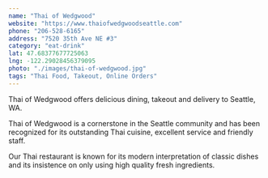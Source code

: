 ```yaml
---
name: "Thai of Wedgwood"
website: "https://www.thaiofwedgwoodseattle.com"
phone: "206-528-6165"
address: "7520 35th Ave NE #3"
category: "eat-drink"
lat: 47.68377677725063
lng: -122.29028456379095
photo: "./images/thai-of-wedgwood.jpg"
tags: "Thai Food, Takeout, Online Orders"
---
```


Thai of Wedgwood offers delicious dining, takeout and delivery to Seattle, WA.

Thai of Wedgwood is a cornerstone in the Seattle community and has been recognized for its outstanding Thai cuisine, excellent service and friendly staff.

Our Thai restaurant is known for its modern interpretation of classic dishes and its insistence on only using high quality fresh ingredients.
